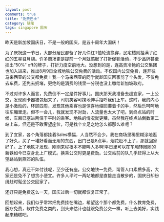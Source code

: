 ```yaml
---
layout: post
comments: true
title: "免费巴士"
category: 随笔
tags: singapore 国庆 
---
```


昨天是新加坡国庆日，不是一般的国庆，是五十周年大国庆！

为了庆祝这一节日，大部分居民都备了好几件红T恤轮流换穿，民宅楼则挂满了红红的五星召月旗。许多商场更是提前一个月就搞起了打折促销活动，不少品牌甚至挂出“50%” off的牌子，打折力度空前地大。没想到的是，连高贵冷艳的公交集团也加入进来，推出8月9日全城地铁公交免费的活动。不仅国内公交免费，连开往马来西亚的公交都免费！我一个马来西亚的同学就趁国庆回家剪了个头发，不仅免去车费，还免去拥堵，更绝的是消费的钱里一分税也没上缴给新加坡政府。

不过对许多人而言，免费倒不一定是件好事儿。国庆那天我准备去趟宜家，一上公交，发现刷卡器被包起来了，司机笑容可掬地伸手招呼我们上车。这时，我的内心是小激动的，环顾四周，发现其他乘客也是惊喜地缩回攥着卡的手，然后乐呵呵地往车厢里走。但不一会儿，我就发现不对劲，人流量也太大了吧，到终点站的时候，车厢已塞进两倍于平时的乘客。地铁的情况就更糟，虽然我在终点站倒数第二站上车，但还是不敢奢望座位，可是找个立足之地怎么都那么难呢？

到了宜家，各个角落都挂着Sales横幅，人当然不会少。我在商场里稀里糊涂地逛了好久，买了一堆好看而无用的东西，出门已是8点半，烟花赶不上了，那就回家好了。上了地铁才发现，刚刚来程根本不能叫人多啊!平日里可以在车厢转圈圈的新铁如今已变身北上广模式。换乘公交时更是费劲。公交站前的队几乎赶得上从大望路站到燕郊的队伍。

我心想，真还不如付钱呢，至少还有座。公交地铁一免费，甭管人口素质多高，大家还是免不了想贪小便宜。许多人平时一两站地都是直接走当散步的，国庆日却纷纷赶时髦坐公交回家了。

还好只是免费这么一天，国庆过后一切就都恢复正常了。

回想起来，我们似乎常常把免费挂在嘴边，希望这个那个都免费。什么教育免费，医疗免费，软件免费之类的，到头来估计也就跟免费公交一样，听上去美好，实践起来糟糕吧。